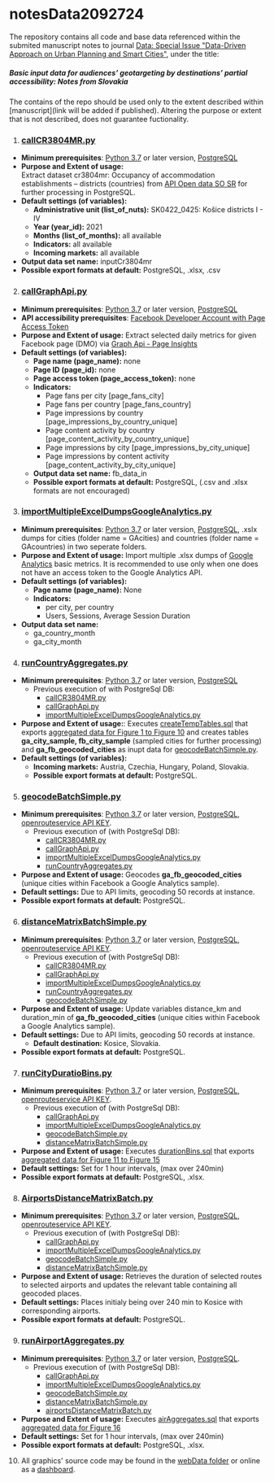 # notesData2092724  

The repository contains all code and base data referenced within the submited manuscript notes to journal [Data: Special Issue "Data-Driven Approach on Urban Planning and Smart Cities"](https://www.mdpi.com/journal/data/special_issues/78AR6O8M60), under the title:  
##### Basic input data for audiences’ geotargeting by destinations’ partial accessibility: Notes from Slovakia 

The contains of the repo should be used only to the extent described within [manuscript](link will be added if published). Altering the purpose or extent that is not described, does not guarantee fuctionality.

1. ### [callCR3804MR.py](https://github.com/csabasidor/notesData2092724/blob/main/callCR3804MR.py)  
- **Minimum prerequisites**: [Python 3.7](https://www.python.org/downloads/release/python-370/) or later version, [PostgreSQL](https://www.postgresql.org/download/)
- **Purpose and Extent of usage:**   
Extract dataset cr3804mr: Occupancy of accommodation establishments – districts (countries) from [API Open data SO SR](https://slovak.statistics.sk/wps/portal/ext/Databases/Open_data/) for further processing in PostgreSQL.
- **Default settings (of variables):**   
    - **Administrative unit (list_of_nuts):** SK0422_0425: Košice districts I - IV  
    - **Year (year_id):** 2021 
    - **Months (list_of_months):** all available  
    - **Indicators:**  all available
    - **Incoming markets:** all available  
- **Output data set name:** inputCr3804mr  
- **Possible export formats at default:** PostgreSQL, .xlsx, .csv 

2. ### [callGraphApi.py](https://github.com/csabasidor/manuscriptData/blob/main/callGraphApi.py)  
- **Minimum prerequisites**: [Python 3.7](https://www.python.org/downloads/release/python-370/) or later version, [PostgreSQL](https://www.postgresql.org/download/)
- **API accessibility prerequisites**: [Facebook Developer Account with Page Access Token](https://developers.facebook.com/docs/facebook-login/guides/access-tokens/)  
- **Purpose and Extent of usage:** Extract selected daily metrics for given Facebook page (DMO) via [Graph Api - Page Insights](https://developers.facebook.com/docs/graph-api/reference/insights/#page-impressions)
- **Default settings (of variables):**   
    - **Page name (page_name):** none
    - **Page ID (page_id):** none 
    - **Page access token (page_access_token):** none
    - **Indicators:**
        - Page fans per city [page_fans_city]       
        - Page fans per country [page_fans_country]  
        - Page impressions by country [page_impressions_by_country_unique]  
        - Page content activity by country [page_content_activity_by_country_unique]  
        - Page impressions by city [page_impressions_by_city_unique]  
        - Page impressions by content activity [page_content_activity_by_city_unique]     
    - **Output data set name:** fb_data_in  
    - **Possible export formats at default:** PostgreSQL, (.csv and .xlsx formats are not encouraged) 

3. ### [importMultipleExcelDumpsGoogleAnalytics.py](https://github.com/csabasidor/notesData2092724/blob/main/importMultipleExcelDumpsGoogleAnalytics.py)  
- **Minimum prerequisites**: [Python 3.7](https://www.python.org/downloads/release/python-370/) or later version, [PostgreSQL](https://www.postgresql.org/download/), .xslx dumps for cities (folder name = GAcities) and countries (folder name = GAcountries) in two seperate folders.
- **Purpose and Extent of usage:** Import multiple .xlsx dumps of [Google Analytics](https://analytics.google.com/) basic metrics. It is recommended to use only when one does not have an access token to the Google Analytics API.
- **Default settings (of variables):**   
    - **Page name (page_name):** None  
    - **Indicators:**  
        - per city, per country
        - Users, Sessions, Average Session Duration  
- **Output data set name:**
    - ga_country_month
    - ga_city_month

4. ### [runCountryAggregates.py](https://github.com/csabasidor/notesData2092724/blob/main/ExportDataLayers/runCountryAggregates.py)  
- **Minimum prerequisites**: [Python 3.7](https://www.python.org/downloads/release/python-370/) or later version, [PostgreSQL](https://www.postgresql.org/download/)  
  - Previous execution of with PostgreSql DB:  
     - [callCR3804MR.py](https://github.com/csabasidor/notesData2092724/blob/main/callCR3804MR.py)  
     - [callGraphApi.py](https://github.com/csabasidor/manuscriptData/blob/main/callGraphApi.py)  
     - [importMultipleExcelDumpsGoogleAnalytics.py](https://github.com/csabasidor/notesData2092724/blob/main/importMultipleExcelDumpsGoogleAnalytics.py)  
- **Purpose and Extent of usage:**: Executes [createTempTables.sql](https://github.com/csabasidor/notesData2092724/blob/main/ExportDataLayers/createTempTables.sql) that exports [aggregated data for Figure 1 to Figure 10](https://github.com/csabasidor/notesData2092724/blob/main/ExportDataLayers/graphData) and creates tables **ga_city_sample, fb_city_sample** (sampled cities for further processing) and **ga_fb_geocoded_cities** as inupt data for [geocodeBatchSimple.py](https://github.com/csabasidor/notesData2092724/blob/main/geocodeBatchSimple.py).  
- **Default settings (of variables):**   
    - **Incoming markets:** Austria, Czechia, Hungary, Poland, Slovakia.    
    - **Possible export formats at default:** PostgreSQL.

5. ### [geocodeBatchSimple.py](https://github.com/csabasidor/notesData2092724/blob/main/geocodeBatchSimple.py)  
- **Minimum prerequisites**: [Python 3.7](https://www.python.org/downloads/release/python-370/) or later version, [PostgreSQL](https://www.postgresql.org/download/), [openrouteservice API KEY](https://openrouteservice.org/dev/#/signup).  
  - Previous execution of (with PostgreSql DB):  
    - [callCR3804MR.py](https://github.com/csabasidor/notesData2092724/blob/main/callCR3804MR.py)  
    - [callGraphApi.py](https://github.com/csabasidor/manuscriptData/blob/main/callGraphApi.py)  
    - [importMultipleExcelDumpsGoogleAnalytics.py](https://github.com/csabasidor/notesData2092724/blob/main/importMultipleExcelDumpsGoogleAnalytics.py)
    - [runCountryAggregates.py](https://github.com/csabasidor/notesData2092724/blob/main/ExportDataLayers/runCountryAggregates.py)  
- **Purpose and Extent of usage:** Geocodes **ga_fb_geocoded_cities** (unique cities within Facebook a Google Analytics sample).   
- **Default settings:** Due to API limits, geocoding 50 records at instance.       
- **Possible export formats at default:** PostgreSQL.

6. ### [distanceMatrixBatchSimple.py](https://github.com/csabasidor/notesData2092724/blob/main/distanceMatrixBatchSimple.py)  
- **Minimum prerequisites**: [Python 3.7](https://www.python.org/downloads/release/python-370/) or later version, [PostgreSQL](https://www.postgresql.org/download/), [openrouteservice API KEY](https://openrouteservice.org/dev/#/signup).  
  - Previous execution of (with PostgreSql DB):  
    - [callCR3804MR.py](https://github.com/csabasidor/notesData2092724/blob/main/callCR3804MR.py)  
    - [callGraphApi.py](https://github.com/csabasidor/manuscriptData/blob/main/callGraphApi.py)  
    - [importMultipleExcelDumpsGoogleAnalytics.py](https://github.com/csabasidor/notesData2092724/blob/main/importMultipleExcelDumpsGoogleAnalytics.py)
    - [runCountryAggregates.py](https://github.com/csabasidor/notesData2092724/blob/main/ExportDataLayers/runCountryAggregates.py)  
    - [geocodeBatchSimple.py](https://github.com/csabasidor/notesData2092724/blob/main/geocodeBatchSimple.py)  
- **Purpose and Extent of usage:** Update variables distance_km and duration_min of **ga_fb_geocoded_cities** (unique cities within Facebook a Google Analytics sample).   
- **Default settings:** Due to API limits, geocoding 50 records at instance. 
  - **Default destination:** Kosice, Slovakia.  
- **Possible export formats at default:** PostgreSQL.

7. ### [runCityDuratioBins.py](https://github.com/csabasidor/notesData2092724/blob/main/ExportDataLayers/runCityDuratioBins.py)
- **Minimum prerequisites**: [Python 3.7](https://www.python.org/downloads/release/python-370/) or later version, [PostgreSQL](https://www.postgresql.org/download/), [openrouteservice API KEY](https://openrouteservice.org/dev/#/signup).  
  - Previous execution of (with PostgreSql DB):  
    - [callGraphApi.py](https://github.com/csabasidor/manuscriptData/blob/main/callGraphApi.py)  
    - [importMultipleExcelDumpsGoogleAnalytics.py](https://github.com/csabasidor/notesData2092724/blob/main/importMultipleExcelDumpsGoogleAnalytics.py)
    - [geocodeBatchSimple.py](https://github.com/csabasidor/notesData2092724/blob/main/geocodeBatchSimple.py)  
    - [distanceMatrixBatchSimple.py](https://github.com/csabasidor/notesData2092724/blob/main/distanceMatrixBatchSimple.py)  
- **Purpose and Extent of usage:** Executes [durationBins.sql](https://github.com/csabasidor/notesData2092724/blob/main/ExportDataLayers/durationBins.sql) that exports [aggregated data for Figure 11 to Figure 15](https://github.com/csabasidor/notesData2092724/blob/main/ExportDataLayers/graphData)
- **Default settings:** Set for 1 hour intervals, (max over 240min)  
- **Possible export formats at default:** PostgreSQL, .xlsx.

8. ### [AirportsDistanceMatrixBatch.py](https://github.com/csabasidor/notesData2092724/blob/main/AirportsDistanceMatrixBatch.py)
- **Minimum prerequisites**: [Python 3.7](https://www.python.org/downloads/release/python-370/) or later version, [PostgreSQL](https://www.postgresql.org/download/), [openrouteservice API KEY](https://openrouteservice.org/dev/#/signup).  
  - Previous execution of (with PostgreSql DB):  
    - [callGraphApi.py](https://github.com/csabasidor/manuscriptData/blob/main/callGraphApi.py)  
    - [importMultipleExcelDumpsGoogleAnalytics.py](https://github.com/csabasidor/notesData2092724/blob/main/importMultipleExcelDumpsGoogleAnalytics.py)
    - [geocodeBatchSimple.py](https://github.com/csabasidor/notesData2092724/blob/main/geocodeBatchSimple.py)  
    - [distanceMatrixBatchSimple.py](https://github.com/csabasidor/notesData2092724/blob/main/distanceMatrixBatchSimple.py)  
- **Purpose and Extent of usage:** Retrieves the duration of selected routes to selected airports and updates the relevant table containing all geocoded places.
- **Default settings:** Places initialy being over 240 min to Kosice with corresponding airports.
- **Possible export formats at default:** PostgreSQL.

9. ### [runAirportAggregates.py](https://github.com/csabasidor/notesData2092724/blob/main/ExportDataLayers/runAirportAggregates.py)
- **Minimum prerequisites**: [Python 3.7](https://www.python.org/downloads/release/python-370/) or later version, [PostgreSQL](https://www.postgresql.org/download/). 
  - Previous execution of (with PostgreSql DB):  
    - [callGraphApi.py](https://github.com/csabasidor/manuscriptData/blob/main/callGraphApi.py)  
    - [importMultipleExcelDumpsGoogleAnalytics.py](https://github.com/csabasidor/notesData2092724/blob/main/importMultipleExcelDumpsGoogleAnalytics.py)
    - [geocodeBatchSimple.py](https://github.com/csabasidor/notesData2092724/blob/main/geocodeBatchSimple.py)  
    - [distanceMatrixBatchSimple.py](https://github.com/csabasidor/notesData2092724/blob/main/distanceMatrixBatchSimple.py)  
    - [airportsDistanceMatrixBatch.py](https://github.com/csabasidor/notesData2092724/blob/main/AirportsDistanceMatrixBatch.py)
- **Purpose and Extent of usage:** Executes [airAggregates.sql](https://github.com/csabasidor/notesData2092724/blob/main/ExportDataLayers/airportAggregates.sql) that exports [aggregated data for Figure 16](https://github.com/csabasidor/notesData2092724/blob/main/ExportDataLayers/graphData)
- **Default settings:** Set for 1 hour intervals, (max over 240min) 
- **Possible export formats at default:** PostgreSQL, .xlsx.


10. All graphics' source code may be found in the [webData folder](https://github.com/csabasidor/notesData2092724/tree/main/webData) or online as a [dashboard](http://cases.idoaba.eu/ccors22/).
